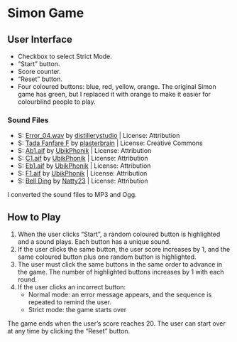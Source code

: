 # Simon Game
## User Interface
<ul>
<li>Checkbox to select Strict Mode.</li>
<li>“Start” button.</li>
<li>Score counter.</li>
<li>“Reset” button.</li>
<li>Four coloured buttons: blue, red, yellow, orange. The original Simon game has green, but I replaced it with orange to make it easier for colourblind people to play.</li>
</ul>

### Sound Files
<ul>
     <li>S: <a href="https://freesound.org/people/distillerystudio/sounds/327735/">Error_04.wav</a> by <a href="https://freesound.org/people/distillerystudio/">distillerystudio</a> | License: Attribution</li> 
     <li>S: <a href="https://freesound.org/people/plasterbrain/sounds/397354/">Tada Fanfare F</a> by <a href="https://freesound.org/people/plasterbrain/">plasterbrain</a> | License: Creative Commons</li>
     <li>S: <a href="https://freesound.org/people/UbikPhonik/sounds/177947/">Ab1.aif</a> by <a href="https://freesound.org/people/UbikPhonik/">UbikPhonik</a> | License: Attribution</li> 
     <li>S: <a href="https://freesound.org/people/UbikPhonik/sounds/177948/">C1.aif</a> by <a href="https://freesound.org/people/UbikPhonik/">UbikPhonik</a> | License: Attribution</li> 
     <li>S: <a href="https://freesound.org/people/UbikPhonik/sounds/177954/">Eb1.aif</a> by <a href="https://freesound.org/people/UbikPhonik/">UbikPhonik</a> | License: Attribution</li> 
     <li>S: <a href="https://freesound.org/people/UbikPhonik/sounds/177943/">F1.aif</a> by <a href="https://freesound.org/people/UbikPhonik/">UbikPhonik</a> | License: Attribution</li> 
     <li>S: <a href="https://freesound.org/people/Natty23/sounds/411749/">Bell Ding</a> by <a href="https://freesound.org/people/Natty23/">Natty23</a> | License: Attribution</li> 
</ul>
I converted the sound files to MP3 and Ogg.

## How to Play
<ol>
<li>When the user clicks “Start”, a random coloured button is highlighted and a sound plays. Each button has a unique sound.</li>
<li>If the user clicks the same button, the user score increases by 1, and the same coloured button plus one random button is highlighted.</li>
<li>The user must click the same buttons in the same order to advance in the game. The number of highlighted buttons increases by 1 with each round.</li>
<li>If the user clicks an incorrect button:
<ul>
<li>Normal mode: an error message appears, and the sequence is repeated to remind the user.</li>
<li>Strict mode: the game starts over</li></li></ul></ol>
The game ends when the user’s score reaches 20. The user can start over at any time by clicking the “Reset” button.

